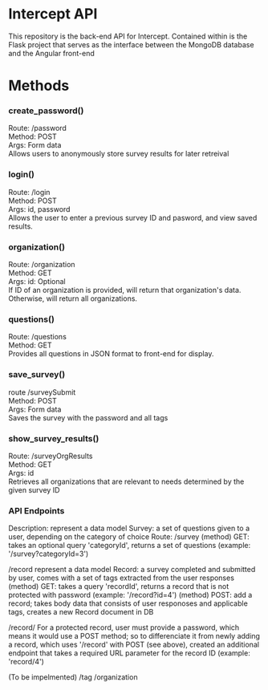 # Intercept API

This repository is the back-end API for Intercept. Contained within is the Flask project that serves as the interface between the MongoDB database and the Angular front-end

# Methods

### create_password()
Route: /password  
Method: POST   
Args: Form data  
Allows users to anonymously store survey results for later retreival

### login()
Route: /login   
Method: POST   
Args: id, password  
Allows the user to enter a previous survey ID and pasword, and view saved results.

### organization()
Route: /organization  
Method: GET   
Args: id: Optional  
If ID of an organization is provided, will return that organization's data. Otherwise, will return all organizations. 

### questions()
Route: /questions  
Method: GET   
Provides all questions in JSON format to front-end for display.

### save_survey()  
route /surveySubmit  
Method: POST  
Args: Form data  
Saves the survey with the password and all tags

### show_survey_results()
Route: /surveyOrgResults  
Method: GET   
Args: id  
Retrieves all organizations that are relevant to needs determined by the given survey ID

### API Endpoints

Description: represent a data model Survey: a set of questions given to a user, depending on the category of choice
Route: /survey
(method) GET: takes an optional query 'categoryId', returns a set of questions (example: '/survey?categoryId=3')

/record
represent a data model Record: a survey completed and submitted by user, comes with a set of tags extracted from the user responses
(method) GET: takes a query 'recordId', returns a record that is not protected with password (example: '/record?id=4')
(method) POST: add a record; takes body data that consists of user responoses and applicable tags, creates a new Record document in DB

/record/<Id>
For a protected record, user must provide a password, which means it would use a POST method; so to differenciate it from newly adding a record, which uses '/record' with POST (see above), created an additional endpoint that takes a required URL parameter for the record ID (example: 'record/4')

(To be impelmented)
/tag
/organization

